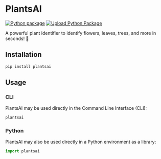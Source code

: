 # PlantsAI

[![Python package](https://github.com/PlantsAI/plantsai/actions/workflows/python-package.yml/badge.svg)](https://github.com/PlantsAI/plantsai/actions/workflows/python-package.yml)
[![Upload Python Package](https://github.com/PlantsAI/plantsai/actions/workflows/python-publish.yml/badge.svg)](https://github.com/PlantsAI/plantsai/actions/workflows/python-publish.yml)

A powerful plant identifier to identify flowers, leaves, trees, and more in seconds! 🌱

## Installation

```bash
pip install plantsai
```

## Usage

### CLI

PlantsAI may be used directly in the Command Line Interface (CLI):

```bash
plantsai
```

### Python

PlantsAI may also be used directly in a Python environment as a library:

```python
import plantsai
```
